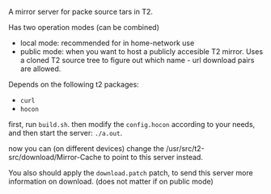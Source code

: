 A mirror server for packe source tars in T2.

Has two operation modes (can be combined)
- local mode: recommended for in home-network use
- public mode: when you want to host a publicly accesible T2 mirror.
  Uses a cloned T2 source tree to figure out which name - url download pairs are allowed.

Depends on the following t2 packages:
- `curl`
- `hocon`

first, run `build.sh`.
then modify the `config.hocon` according to your needs,
and then start the server: `./a.out`.

now you can (on different devices) change the /usr/src/t2-src/download/Mirror-Cache to point to this server instead.

You also should apply the `download.patch` patch, to send this server more information on download. (does not matter if on public mode)
